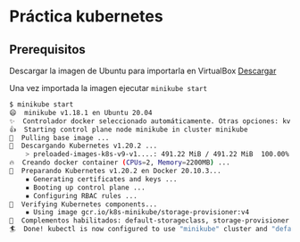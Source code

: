 # Práctica kubernetes

## Prerequisitos

Descargar la imagen de Ubuntu para importarla en VirtualBox [Descargar](https://drive.google.com/file/d/17dI5sOsgoBoYH78P7VoDhdJl_6OSIGqY/view?usp=sharing)

Una vez importada la imagen ejecutar `minikube start`

```bash
$ minikube start
😄  minikube v1.18.1 en Ubuntu 20.04
✨  Controlador docker seleccionado automáticamente. Otras opciones: kvm2, none, ssh
👍  Starting control plane node minikube in cluster minikube
🚜  Pulling base image ...
💾  Descargando Kubernetes v1.20.2 ...
    > preloaded-images-k8s-v9-v1....: 491.22 MiB / 491.22 MiB  100.00% 31.53 Mi
🔥  Creando docker container (CPUs=2, Memory=2200MB) ...
🐳  Preparando Kubernetes v1.20.2 en Docker 20.10.3...
    ▪ Generating certificates and keys ...
    ▪ Booting up control plane ...
    ▪ Configuring RBAC rules ...
🔎  Verifying Kubernetes components...
    ▪ Using image gcr.io/k8s-minikube/storage-provisioner:v4
🌟  Complementos habilitados: default-storageclass, storage-provisioner
🏄  Done! kubectl is now configured to use "minikube" cluster and "default" namespace by default
```
